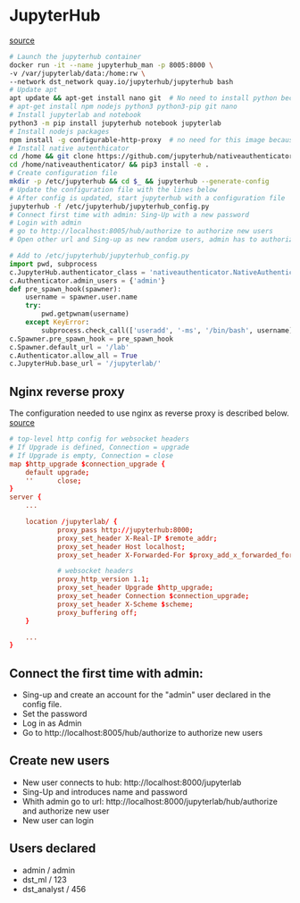 # JupyterHub

[source](https://hatarilabs.com/ih-en/how-to-set-a-multiuser-jupyterlab-server-with-jupyterhub-in-windows-with-docker)

```bash
# Launch the jupyterhub container
docker run -it --name jupyterhub_man -p 8005:8000 \
-v /var/jupyterlab/data:/home:rw \
--network dst_network quay.io/jupyterhub/jupyterhub bash
# Update apt
apt update && apt-get install nano git  # No need to install python because is already available in the image
# apt-get install npm nodejs python3 python3-pip git nano
# Install jupyterlab and notebook
python3 -m pip install jupyterhub notebook jupyterlab
# Install nodejs packages
npm install -g configurable-http-proxy  # no need for this image because is available
# Install native autenthicator
cd /home && git clone https://github.com/jupyterhub/nativeauthenticator.git
cd /home/nativeauthenticator/ && pip3 install -e .
# Create configuration file
mkdir -p /etc/jupyterhub && cd $_ && jupyterhub --generate-config
# Update the configuration file with the lines below
# After config is updated, start jupyterhub with a configuration file
jupyterhub -f /etc/jupyterhub/jupyterhub_config.py
# Connect first time with admin: Sing-Up with a new password
# Login with admin
# go to http://localhost:8005/hub/authorize to authorize new users
# Open other url and Sing-up as new random users, admin has to authorize
```
```python
# Add to /etc/jupyterhub/jupyterhub_config.py
import pwd, subprocess
c.JupyterHub.authenticator_class = 'nativeauthenticator.NativeAuthenticator'
c.Authenticator.admin_users = {'admin'}
def pre_spawn_hook(spawner):
    username = spawner.user.name
    try:
        pwd.getpwnam(username)
    except KeyError:
        subprocess.check_call(['useradd', '-ms', '/bin/bash', username])
c.Spawner.pre_spawn_hook = pre_spawn_hook
c.Spawner.default_url = '/lab'
c.Authenticator.allow_all = True
c.JupyterHub.base_url = '/jupyterlab/'
```



## Nginx reverse proxy

The configuration needed to use nginx as reverse proxy is described below. [source](https://stackoverflow.com/questions/69099015/blocking-cross-origin-api-with-jupyter-lab)

```conf
# top-level http config for websocket headers
# If Upgrade is defined, Connection = upgrade
# If Upgrade is empty, Connection = close
map $http_upgrade $connection_upgrade {
    default upgrade;
    ''      close;
}
server {
    ...

    location /jupyterlab/ {
            proxy_pass http://jupyterhub:8000;
            proxy_set_header X-Real-IP $remote_addr;
            proxy_set_header Host localhost;
            proxy_set_header X-Forwarded-For $proxy_add_x_forwarded_for;

            # websocket headers
            proxy_http_version 1.1;
            proxy_set_header Upgrade $http_upgrade;
            proxy_set_header Connection $connection_upgrade;
            proxy_set_header X-Scheme $scheme;
            proxy_buffering off;
    }

    ...    
}
```
## Connect the first time with admin:

- Sing-up and create an account for the "admin" user declared in the config file.
- Set the password
- Log in as Admin
- Go to http://localhost:8005/hub/authorize to authorize new users

## Create new users

- New user connects to hub:  http://localhost:8000/jupyterlab
- Sing-Up and introduces name and password
- Whith admin go to url: http://localhost:8000/jupyterlab/hub/authorize and authorize new user
- New user can login


## Users declared
- admin / admin
- dst_ml / 123
- dst_analyst / 456

